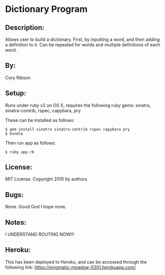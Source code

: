 Dictionary Program
===============================

Description:
------------
Allows user to build a dictionary.  First, by inputting a word,
and then adding a definition to it.  Can be repeated for words and multiple definitions of each word.

By:
---
Cory Ribson

Setup:
------
Runs under ruby v2 on OS X, requires the following ruby gems: sinatra, sinatra-contrib, rspec, capybara, pry

These can be installed as follows:

    $ gem install sinatra sinatra-contrib rspec capybara pry
    $ bundle

Then run app as follows:

    $ ruby app.rb

License:
--------
MIT License. Copyright 2015 by authors.

Bugs:
-----
None. Good God I hope none.

Notes:
------
I UNDERSTAND ROUTING NOW!!!

Heroku:
-------
This has been deployed to Heroku, and can be accessed through the following link: https://enigmatic-meadow-5301.herokuapp.com/
